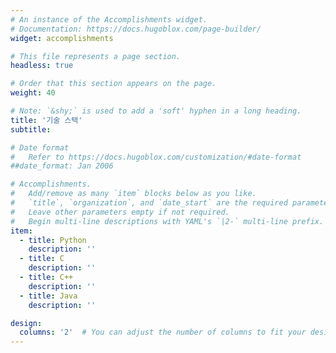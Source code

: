```yaml
---
# An instance of the Accomplishments widget.
# Documentation: https://docs.hugoblox.com/page-builder/
widget: accomplishments

# This file represents a page section.
headless: true

# Order that this section appears on the page.
weight: 40

# Note: `&shy;` is used to add a 'soft' hyphen in a long heading.
title: '기술 스택'
subtitle:

# Date format
#   Refer to https://docs.hugoblox.com/customization/#date-format
##date_format: Jan 2006

# Accomplishments.
#   Add/remove as many `item` blocks below as you like.
#   `title`, `organization`, and `date_start` are the required parameters.
#   Leave other parameters empty if not required.
#   Begin multi-line descriptions with YAML's `|2-` multi-line prefix.
item:
  - title: Python
    description: ''
  - title: C
    description: ''
  - title: C++
    description: ''
  - title: Java
    description: ''

design:
  columns: '2'  # You can adjust the number of columns to fit your design preference
---
```


